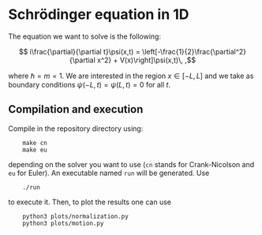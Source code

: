 # Schrödinger equation in 1D

The equation we want to solve is the following:

```math
    i\frac{\partial}{\partial t}\psi(x,t) = \left[-\frac{1}{2}\frac{\partial^2}{\partial x^2} + V(x)\right]\psi(x,t)\, ,
```

where $\hbar = m = 1$. We are interested in the region $x \in [-L,L]$ and we take as boundary conditions $\psi(-L,t) = \psi(L,t) = 0$ for all $t$.

## Compilation and execution
Compile in the repository directory using:
```
    make cn
    make eu
```
depending on the solver you want to use (`cn` stands for Crank-Nicolson and `eu` for Euler). An executable named `run` will be generated. Use
```
    ./run
```
to execute it. Then, to plot the results one can use
```
    python3 plots/normalization.py
    python3 plots/motion.py
```